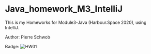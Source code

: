 # Java_homework_M3_IntelliJ
This is my Homeworks for Module3-Java (Harbour.Space 2020), using IntelliJ.

Author: Pierre Schwob

Badge: ![HW01](https://github.com/IAbeteEtMechante/Java_homework_M3_IntelliJ/workflows/HW01/badge.svg)
